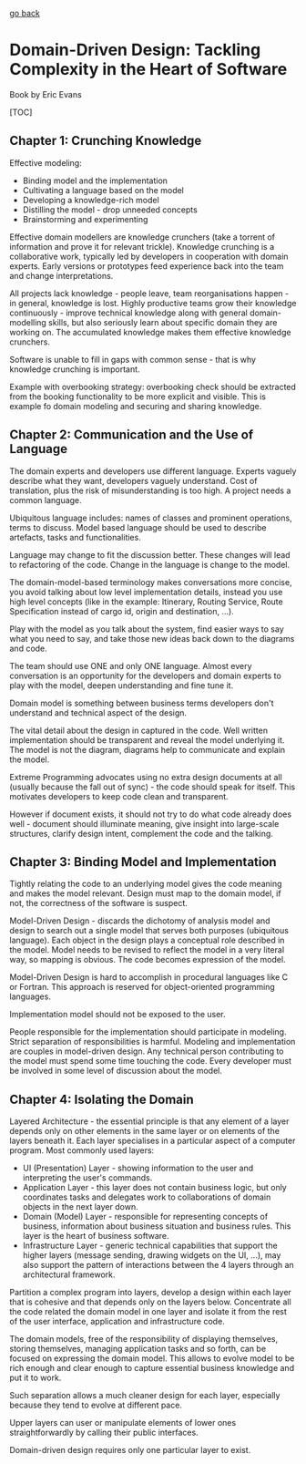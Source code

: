 [go back](https://github.com/pkardas/learning)

# Domain-Driven Design: Tackling Complexity in the Heart of Software

Book by Eric Evans

[TOC]

## Chapter 1: Crunching Knowledge

Effective modeling:

- Binding model and the implementation
- Cultivating a language based on the model
- Developing a knowledge-rich model
- Distilling the model - drop unneeded concepts
- Brainstorming and experimenting

Effective domain modellers are knowledge crunchers (take a torrent of information and prove it for relevant trickle). Knowledge crunching is a collaborative work, typically led by developers in cooperation with domain experts. Early versions or prototypes feed experience back into the team and change interpretations.

All projects lack knowledge - people leave, team reorganisations happen - in general, knowledge is lost. Highly productive teams grow their knowledge continuously - improve technical knowledge along with general domain-modelling skills, but also seriously learn about specific domain they are working on. The accumulated knowledge makes them effective knowledge crunchers.

Software is unable to fill in gaps with common sense - that is why knowledge crunching is important.

Example with overbooking strategy: overbooking check should be extracted from the booking functionality to be more explicit and visible. This is example fo domain modeling and securing and sharing knowledge. 

## Chapter 2: Communication and the Use of Language

The domain experts and developers use different language. Experts vaguely describe what they want, developers vaguely understand. Cost of translation, plus the risk of misunderstanding is too high. A project needs a common language. 

Ubiquitous language includes: names of classes and prominent operations, terms to discuss. Model based language should be used to describe artefacts, tasks and functionalities. 

Language may change to fit the discussion better. These changes will lead to refactoring of the code. Change in the language is change to the model. 

The domain-model-based terminology makes conversations more concise, you avoid talking about low level implementation details, instead you use high level concepts (like in the example: Itinerary, Routing Service, Route Specification instead of cargo id, origin and destination, ...).

Play with the model as you talk about the system, find easier ways to say what you need to say, and take those new ideas back down to the diagrams and code. 

The team should use ONE and only ONE language. Almost every conversation is an opportunity for the developers and domain experts to play with the model, deepen understanding and fine tune it.

Domain model is something between business terms developers don't understand and technical aspect of the design.

The vital detail about the design in captured in the code. Well written implementation should be transparent and reveal the model underlying it. The model is not the diagram, diagrams help to communicate and explain the model. 

Extreme Programming advocates using no extra design documents at all (usually because the fall out of sync) - the code should speak for itself. This motivates developers to keep code clean and transparent. 

However if document exists, it should not try to do what code already does well - document should illuminate meaning, give insight into large-scale structures, clarify design intent, complement the code and the talking.

## Chapter 3: Binding Model and Implementation

Tightly relating the code to an underlying model gives the code meaning and makes the model relevant. Design must map to the domain model, if not, the correctness of the software is suspect. 

Model-Driven Design - discards the dichotomy of analysis model and design to search out a single model that serves both purposes (ubiquitous language). Each object in the design plays a conceptual role described in the model. Model needs to be revised to reflect the model in a very literal way, so mapping is obvious. The code becomes expression of the model.

Model-Driven Design is hard to accomplish in procedural languages like C or Fortran. This approach is reserved for object-oriented programming languages. 

Implementation model should not be exposed to the user.

People responsible for the implementation should participate in modeling. Strict separation of responsibilities is harmful. Modeling and implementation are couples in model-driven design. Any technical person contributing to the model must spend some time touching the code. Every developer must be involved in some level of discussion about the model.

## Chapter 4: Isolating the Domain

Layered Architecture - the essential principle is that any element of a layer depends only on other elements in the same layer or on elements of the layers beneath it. Each layer specialises in a particular aspect of a computer program. Most commonly used layers:

- UI (Presentation) Layer - showing information to the user and interpreting the user's commands.
- Application Layer - this layer does not contain business logic, but only coordinates tasks and delegates work to collaborations of domain objects in the next layer down.
- Domain (Model) Layer - responsible for representing concepts of business, information about business situation and business rules. This layer is the heart of business software.
- Infrastructure Layer - generic technical capabilities that support the higher layers (message sending, drawing widgets on the UI, ...), may also support the pattern of interactions between the 4 layers through an architectural framework.

Partition a complex program into layers, develop a design within each layer that is cohesive and that depends only on the layers below. Concentrate all the code related the domain model in one layer and isolate it from the rest of the user interface, application and infrastructure code.

The domain models, free of the responsibility of displaying themselves, storing themselves, managing application tasks and so forth, can be focused on expressing the domain model. This allows to evolve model to be rich enough and clear enough to capture essential business knowledge and put it to work.

Such separation allows a much cleaner design for each layer, especially because they tend to evolve at different pace. 

Upper layers can user or manipulate elements of lower ones straightforwardly by calling their public interfaces.

Domain-driven design requires only one particular layer to exist. 
